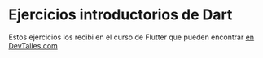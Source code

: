 # Ejercicios introductorios de Dart

Estos ejercicios los recibi en el curso de Flutter que pueden encontrar [en DevTalles.com](https://cursos.devtalles.com/)
